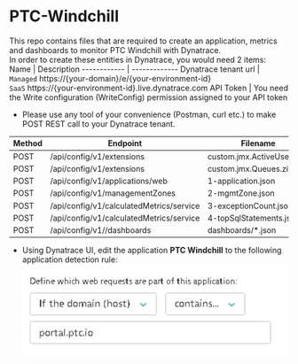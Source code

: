 # PTC-Windchill
This repo contains files that are required to create an application, metrics and dashboards to monitor PTC Windchill with Dynatrace.  
In order to create these entities in Dynatrace, you would need 2 items:
Name | Description
------------ | -------------
Dynatrace tenant url | `Managed` https://{your-domain}/e/{your-environment-id}  <br/>`SaaS` https://{your-environment-id}.live.dynatrace.com
API Token | You need the Write configuration (WriteConfig) permission assigned to your API token  

* Please use any tool of your convenience (Postman, curl etc.) to make POST REST call to your Dynatrace tenant. 
  
Method | Endpoint | Filename
------------| ----------------------------------- | ---------------  
POST | /api/config/v1/extensions | custom.jmx.ActiveUsers.zip
POST | /api/config/v1/extensions | custom.jmx.Queues.zip
POST | /api/config/v1/applications/web | 1-application.json  
POST | /api/config/v1/managementZones | 2-mgmtZone.json  
POST | /api/config/v1/calculatedMetrics/service | 3-exceptionCount.json  
POST | /api/config/v1/calculatedMetrics/service | 4-topSqlStatements.json  
POST | /api/config/v1//dashboards | dashboards/*.json
  
* Using Dynatrace UI, edit the application **PTC Windchill** to the following application detection rule:  
![Application Detection Rule](/images/ApplicationDetectionRule.png)
